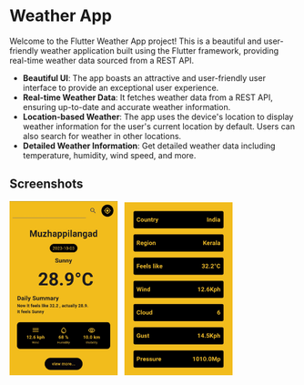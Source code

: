# Weather App

Welcome to the Flutter Weather App project! This is a beautiful and user-friendly weather application built using the Flutter framework, providing real-time weather data sourced from a REST API. 

- **Beautiful UI**: The app boasts an attractive and user-friendly user interface to provide an exceptional user experience.
- **Real-time Weather Data**: It fetches weather data from a REST API, ensuring up-to-date and accurate weather information.
- **Location-based Weather**: The app uses the device's location to display weather information for the user's current location by default. Users can also search for weather in other locations.
- **Detailed Weather Information**: Get detailed weather data including temperature, humidity, wind speed, and more.

## Screenshots

<div>
  <img src="screenshots/ss1.jpg" alt="Screenshot of main screen" width="190"> &nbsp;
  <img src="screenshots/ss2.jpg" alt="Screenshot of main screen" width="190">
</div>

